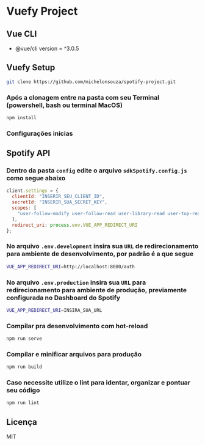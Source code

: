 # Vuefy Project

## Vue CLI

- @vue/cli version = ^3.0.5

## Vuefy Setup

```bash
git clone https://github.com/michelonsouza/spotify-project.git
```

### Após a clonagem entre na pasta com seu Terminal (powershell, bash ou terminal MacOS)

```bash
npm install
```

### Configurações inicias

## Spotify API

### Dentro da pasta `config` edite o arquivo `sdkSpotify.config.js` como segue abaixo

```js
client.settings = {
  clientId: "INSERIR_SEU_CLIENT_ID",
  secretId: "INSERIR_SUA_SECRET_KEY",
  scopes: [
    "user-follow-modify user-follow-read user-library-read user-top-read"
  ],
  redirect_uri: process.env.VUE_APP_REDIRECT_URI
};
```

### No arquivo `.env.development` insira sua `URL` de redirecionamento para ambiente de desenvolvimento, por padrão é a que segue

```bash
VUE_APP_REDIRECT_URI=http://localhost:8080/auth
```

### No arquivo `.env.production` insira sua `URL` para redirecionamento para ambiente de produção, previamente configurada no Dashboard do Spotify

```bash
VUE_APP_REDIRECT_URI=INSIRA_SUA_URL
```

### Compilar pra desenvolvimento com hot-reload

```bash
npm run serve
```

### Compilar e minificar arquivos para produção

```bash
npm run build
```

### Caso necessite utilize o lint para identar, organizar e pontuar seu código

```bash
npm run lint
```

## Licença

MIT

